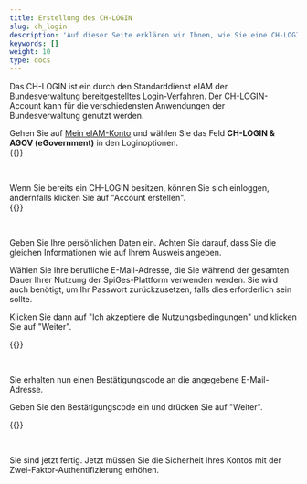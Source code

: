 ```yaml
---
title: Erstellung des CH-LOGIN
slug: ch_login
description: 'Auf dieser Seite erklären wir Ihnen, wie Sie eine CH-LOGIN einrichten, ein Konto, mit dem Sie sich bei eIAM anmelden können.'
keywords: []
weight: 10
type: docs
---
```


Das CH-LOGIN ist ein durch den Standarddienst eIAM der Bundesverwaltung bereitgestelltes Login-Verfahren. Der CH-LOGIN-Account kann für die verschiedensten Anwendungen der Bundesverwaltung genutzt werden.

<div class="two_column">

<div class="left_col">
<!-- First column content goes here -->
Gehen Sie auf <a href="https://www.myaccount.eiam.admin.ch/">Mein eIAM-Konto</a> und wählen Sie das Feld <strong>CH-LOGIN & AGOV (eGovernment)</strong> in den Loginoptionen.
</div>

<div class="right_col">
<!-- Second column content goes here -->
{{<insertImage image="ch_login_wahlen.png" description="Choix connexion" class="edge max-w-90">}}
</div>

</div>

&nbsp;

<!-- Deuxième paire de colonnes -->

<div class="two_column">

<div class="left_col">
<!-- First column content goes here -->
Wenn Sie bereits ein CH-LOGIN besitzen, können Sie sich einloggen, andernfalls klicken Sie auf "Account erstellen".
</div>

<div class="right_col">
<!-- Second column content goes here -->
{{<insertImage image="konto_erstellen.png" description="Choix connexion" class="edge max-w-90">}}
</div>

</div>

&nbsp; 
<!-- 3eme paire de colonnes -->

<div class="two_column">

<div class="left_col">
<!-- First column content goes here -->
<p> Geben Sie Ihre persönlichen Daten ein. Achten Sie darauf, dass Sie die gleichen Informationen wie auf Ihrem Ausweis angeben. </p>

<p> Wählen Sie Ihre berufliche E-Mail-Adresse, die Sie während der gesamten Dauer Ihrer Nutzung der SpiGes-Plattform verwenden werden. Sie wird auch benötigt, um Ihr Passwort zurückzusetzen, falls dies erforderlich sein sollte. </p>

<p> Klicken Sie dann auf "Ich akzeptiere die Nutzungsbedingungen" und klicken Sie auf "Weiter". </p>
</div>

<div class="right_col">
<!-- Second column content goes here -->
{{<insertImage image="personlichen_data.png" description="Choix connexion" class="edge max-w-90">}}
</div>

</div>

&nbsp; 
<!-- 4eme paire de colonnes -->

<div class="two_column">

<div class="left_col">
<!-- First column content goes here -->
<p> Sie erhalten nun einen Bestätigungscode an die angegebene E-Mail-Adresse. </p>

<p> Geben Sie den Bestätigungscode ein und drücken Sie auf "Weiter". </p>
</div>

<div class="right_col">
<!-- Second column content goes here -->
{{<insertImage image="code_conf_fr.png" description="Choix connexion" class="edge max-w-90">}}   <!-- Image en français -->
</div>

</div>

&nbsp;

Sie sind jetzt fertig. Jetzt müssen Sie die Sicherheit Ihres Kontos mit der Zwei-Faktor-Authentifizierung erhöhen.
